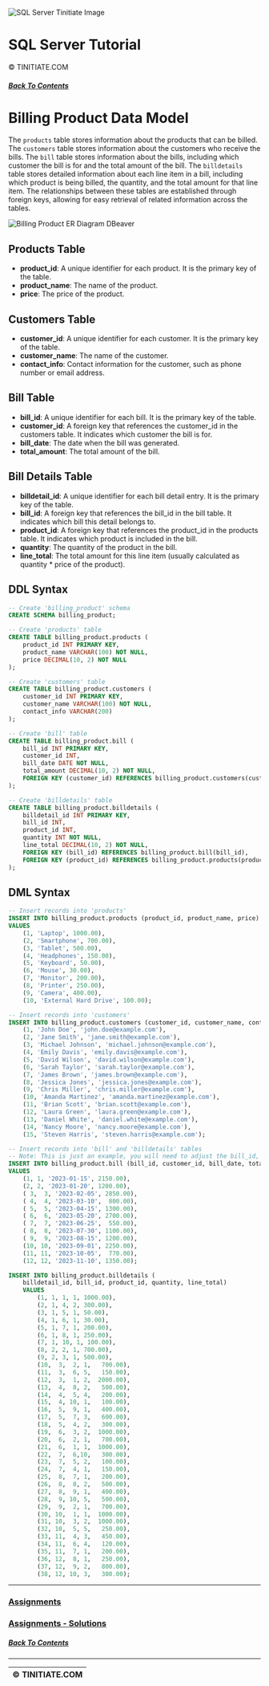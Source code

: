![SQL Server Tinitiate Image](../../sqlserver-sql/sqlserver.png)

# SQL Server Tutorial
&copy; TINITIATE.COM

##### [Back To Contents](../README.md)

# Billing Product Data Model
The `products` table stores information about the products that can be billed. The `customers` table stores information about the customers who receive the bills. The `bill` table stores information about the bills, including which customer the bill is for and the total amount of the bill. The `billdetails` table stores detailed information about each line item in a bill, including which product is being billed, the quantity, and the total amount for that line item. The relationships between these tables are established through foreign keys, allowing for easy retrieval of related information across the tables.

![Billing Product ER Diagram DBeaver](billing-product-er-diagram-dbeaver.png)

## Products Table
* **product_id**: A unique identifier for each product. It is the primary key of the table.
* **product_name**: The name of the product.
* **price**: The price of the product.
## Customers Table
* **customer_id**: A unique identifier for each customer. It is the primary key of the table.
* **customer_name**: The name of the customer.
* **contact_info**: Contact information for the customer, such as phone number or email address.
## Bill Table
* **bill_id**: A unique identifier for each bill. It is the primary key of the table.
* **customer_id**: A foreign key that references the customer_id in the customers table. It indicates which customer the bill is for.
* **bill_date**: The date when the bill was generated.
* **total_amount**: The total amount of the bill.
## Bill Details Table
* **billdetail_id**: A unique identifier for each bill detail entry. It is the primary key of the table.
* **bill_id**: A foreign key that references the bill_id in the bill table. It indicates which bill this detail belongs to.
* **product_id**: A foreign key that references the product_id in the products table. It indicates which product is included in the bill.
* **quantity**: The quantity of the product in the bill.
* **line_total**: The total amount for this line item (usually calculated as quantity * price of the product).

## DDL Syntax
```sql
-- Create 'billing_product' schema 
CREATE SCHEMA billing_product;

-- Create 'products' table
CREATE TABLE billing_product.products (
    product_id INT PRIMARY KEY,
    product_name VARCHAR(100) NOT NULL,
    price DECIMAL(10, 2) NOT NULL
);

-- Create 'customers' table
CREATE TABLE billing_product.customers (
    customer_id INT PRIMARY KEY,
    customer_name VARCHAR(100) NOT NULL,
    contact_info VARCHAR(200)
);

-- Create 'bill' table
CREATE TABLE billing_product.bill (
    bill_id INT PRIMARY KEY,
    customer_id INT,
    bill_date DATE NOT NULL,
    total_amount DECIMAL(10, 2) NOT NULL,
    FOREIGN KEY (customer_id) REFERENCES billing_product.customers(customer_id)
);

-- Create 'billdetails' table
CREATE TABLE billing_product.billdetails (
    billdetail_id INT PRIMARY KEY,
    bill_id INT,
    product_id INT,
    quantity INT NOT NULL,
    line_total DECIMAL(10, 2) NOT NULL,
    FOREIGN KEY (bill_id) REFERENCES billing_product.bill(bill_id),
    FOREIGN KEY (product_id) REFERENCES billing_product.products(product_id)
);
```

## DML Syntax
```sql
-- Insert records into 'products'
INSERT INTO billing_product.products (product_id, product_name, price)
VALUES
    (1, 'Laptop', 1000.00),
    (2, 'Smartphone', 700.00),
    (3, 'Tablet', 500.00),
    (4, 'Headphones', 150.00),
    (5, 'Keyboard', 50.00),
    (6, 'Mouse', 30.00),
    (7, 'Monitor', 200.00),
    (8, 'Printer', 250.00),
    (9, 'Camera', 400.00),
    (10, 'External Hard Drive', 100.00);

-- Insert records into 'customers'
INSERT INTO billing_product.customers (customer_id, customer_name, contact_info) VALUES
    (1, 'John Doe', 'john.doe@example.com'),
    (2, 'Jane Smith', 'jane.smith@example.com'),
    (3, 'Michael Johnson', 'michael.johnson@example.com'),
    (4, 'Emily Davis', 'emily.davis@example.com'),
    (5, 'David Wilson', 'david.wilson@example.com'),
    (6, 'Sarah Taylor', 'sarah.taylor@example.com'),
    (7, 'James Brown', 'james.brown@example.com'),
    (8, 'Jessica Jones', 'jessica.jones@example.com'),
    (9, 'Chris Miller', 'chris.miller@example.com'),
    (10, 'Amanda Martinez', 'amanda.martinez@example.com'),
    (11, 'Brian Scott', 'brian.scott@example.com'),
    (12, 'Laura Green', 'laura.green@example.com'),
    (13, 'Daniel White', 'daniel.white@example.com'),
    (14, 'Nancy Moore', 'nancy.moore@example.com'),
    (15, 'Steven Harris', 'steven.harris@example.com');

-- Insert records into 'bill' and 'billdetails' tables
-- Note: This is just an example, you will need to adjust the bill_id, customer_id, product_id, quantity, and line_total based on your actual data and billing logic.
INSERT INTO billing_product.bill (bill_id, customer_id, bill_date, total_amount)
VALUES
    (1, 1, '2023-01-15', 2150.00),
    (2, 2, '2023-01-20', 1200.00),
    ( 3,  3, '2023-02-05', 2850.00),
    ( 4,  4, '2023-03-10',  800.00),
    ( 5,  5, '2023-04-15', 1300.00),
    ( 6,  6, '2023-05-20', 2700.00),
    ( 7,  7, '2023-06-25',  550.00),
    ( 8,  8, '2023-07-30', 1100.00),
    ( 9,  9, '2023-08-15', 1200.00),
    (10, 10, '2023-09-01', 2250.00),
    (11, 11, '2023-10-05',  770.00),
    (12, 12, '2023-11-10', 1350.00);

INSERT INTO billing_product.billdetails (
    billdetail_id, bill_id, product_id, quantity, line_total)
    VALUES
        (1, 1, 1, 1, 1000.00),
        (2, 1, 4, 2, 300.00),
        (3, 1, 5, 1, 50.00),
        (4, 1, 6, 1, 30.00),
        (5, 1, 7, 1, 200.00),
        (6, 1, 8, 1, 250.00),
        (7, 1, 10, 1, 100.00),
        (8, 2, 2, 1, 700.00),
        (9, 2, 3, 1, 500.00),
        (10,  3,  2, 1,   700.00),
        (11,  3,  6, 5,   150.00),
        (12,  3,  1, 2,  2000.00),
        (13,  4,  8, 2,   500.00),
        (14,  4,  5, 4,   200.00),
        (15,  4, 10, 1,   100.00),
        (16,  5,  9, 1,   400.00),
        (17,  5,  7, 3,   600.00),
        (18,  5,  4, 2,   300.00),
        (19,  6,  3, 2,  1000.00),
        (20,  6,  2, 1,   700.00),
        (21,  6,  1, 1,  1000.00),
        (22,  7,  6,10,   300.00),
        (23,  7,  5, 2,   100.00),
        (24,  7,  4, 1,   150.00),
        (25,  8,  7, 1,   200.00),
        (26,  8,  8, 2,   500.00),
        (27,  8,  9, 1,   400.00),
        (28,  9, 10, 5,   500.00),
        (29,  9,  2, 1,   700.00),
        (30, 10,  1, 1,  1000.00),
        (31, 10,  3, 2,  1000.00),
        (32, 10,  5, 5,   250.00),
        (33, 11,  4, 3,   450.00),
        (34, 11,  6, 4,   120.00),
        (35, 11,  7, 1,   200.00),
        (36, 12,  8, 1,   250.00),
        (37, 12,  9, 2,   800.00),
        (38, 12, 10, 3,   300.00);
```

***
### [Assignments](assignments/README.md)
### [Assignments - Solutions](assignments-solutions/README.md)

##### [Back To Contents](../README.md)
***
| &copy; TINITIATE.COM |
|----------------------|

